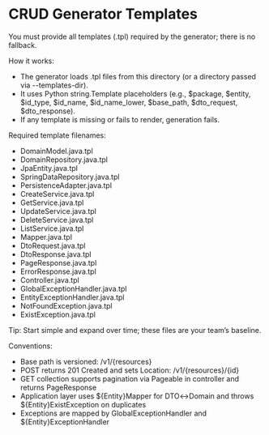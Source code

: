 # CRUD Generator Templates

You must provide all templates (.tpl) required by the generator; there is no fallback.

How it works:
- The generator loads .tpl files from this directory (or a directory passed via --templates-dir).
- It uses Python string.Template placeholders (e.g., $package, $entity, $id_type, $id_name, $id_name_lower, $base_path, $dto_request, $dto_response).
- If any template is missing or fails to render, generation fails.

Required template filenames:
- DomainModel.java.tpl
- DomainRepository.java.tpl
- JpaEntity.java.tpl
- SpringDataRepository.java.tpl
- PersistenceAdapter.java.tpl
- CreateService.java.tpl
- GetService.java.tpl
- UpdateService.java.tpl
- DeleteService.java.tpl
- ListService.java.tpl
- Mapper.java.tpl
- DtoRequest.java.tpl
- DtoResponse.java.tpl
- PageResponse.java.tpl
- ErrorResponse.java.tpl
- Controller.java.tpl
- GlobalExceptionHandler.java.tpl
- EntityExceptionHandler.java.tpl
- NotFoundException.java.tpl
- ExistException.java.tpl

Tip: Start simple and expand over time; these files are your team’s baseline.

Conventions:
- Base path is versioned: /v1/{resources}
- POST returns 201 Created and sets Location: /v1/{resources}/{id}
- GET collection supports pagination via Pageable in controller and returns PageResponse<T>
- Application layer uses ${Entity}Mapper for DTO↔Domain and throws ${Entity}ExistException on duplicates
- Exceptions are mapped by GlobalExceptionHandler and ${Entity}ExceptionHandler
